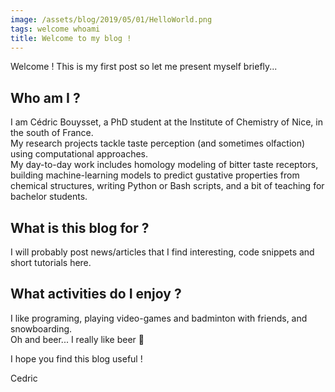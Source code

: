 ```yaml
---
image: /assets/blog/2019/05/01/HelloWorld.png
tags: welcome whoami
title: Welcome to my blog !
---
```

Welcome ! This is my first post so let me present myself briefly...

## Who am I ?
I am Cédric Bouysset, a PhD student at the Institute of Chemistry of Nice, in the south of France.  
My research projects tackle taste perception (and sometimes olfaction) using computational approaches.  
My day-to-day work includes homology modeling of bitter taste receptors, building machine-learning models to predict gustative properties from chemical structures, writing Python or Bash scripts, and a bit of teaching for bachelor students.

## What is this blog for ?
I will probably post news/articles that I find interesting, code snippets and short tutorials here.

## What activities do I enjoy ?
I like programing, playing video-games and badminton with friends, and snowboarding.  
Oh and beer... I really like beer :beer:

I hope you find this blog useful !

Cedric
